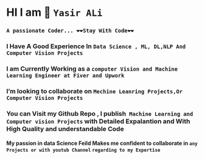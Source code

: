 #    HI I am  👋     `Yasir ALi `

### `A passionate Coder... ❤️❤️Stay With Code❤️❤️`

### I Have A Good Experience In `Data Science , ML, DL,NLP And Computer Vision Projects `
### I am Currently Working as a `computer Vision and Machine Learning Engineer at Fiver and Upwork`

###  I’m looking to collaborate on `Mechine Leanring Projects,Or Computer Vision Projects`
### You can Visit my Github Repo , I publish` Machine Learning and Computer vision Projects` with Detailed Expalantion and With High Quality and understandable Code 
#### My passion in data Science Feild Makes me confident to collaborate in `any Projects or with youtub Channel`  ` regarding to my Expertise `
